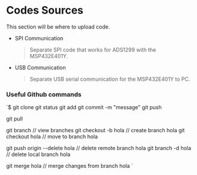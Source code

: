 # Codes Sources

This section will be where to upload code.

 - SPI Communication
   > Separate SPI code that works for ADS1299 with the MSP432E401Y.
 - USB Communication 
   > Separate USB serial communication for the MSP432E401Y to PC.
   

### Useful Github commands

`$ git clone <git url>
git status
git add <file>
git commit -m "message"
git push

git pull

git branch		// view branches
git checkout -b hola 	// create branch hola
git checkout hola 	// move to branch hola

git push origin --delete hola 	// delete remote branch hola
git branch -d hola 		// delete local branch hola


git merge hola		// merge changes from branch hola `
